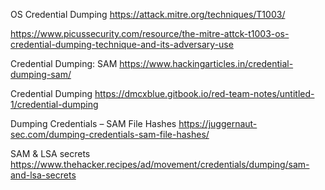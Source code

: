 OS Credential Dumping
https://attack.mitre.org/techniques/T1003/

https://www.picussecurity.com/resource/the-mitre-attck-t1003-os-credential-dumping-technique-and-its-adversary-use

Credential Dumping: SAM
https://www.hackingarticles.in/credential-dumping-sam/

Credential Dumping
https://dmcxblue.gitbook.io/red-team-notes/untitled-1/credential-dumping

Dumping Credentials – SAM File Hashes
https://juggernaut-sec.com/dumping-credentials-sam-file-hashes/

SAM & LSA secrets
https://www.thehacker.recipes/ad/movement/credentials/dumping/sam-and-lsa-secrets